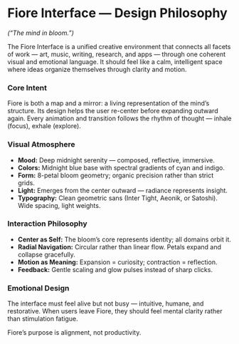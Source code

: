 # Fiore Interface — Design Philosophy
*(“The mind in bloom.”)*

The Fiore Interface is a unified creative environment that connects all facets of work — art, music, writing, research, and apps — through one coherent visual and emotional language. It should feel like a calm, intelligent space where ideas organize themselves through clarity and motion.

### Core Intent
Fiore is both a map and a mirror: a living representation of the mind’s structure. Its design helps the user re-center before expanding outward again. Every animation and transition follows the rhythm of thought — inhale (focus), exhale (explore).

### Visual Atmosphere
- **Mood:** Deep midnight serenity — composed, reflective, immersive.  
- **Colors:** Midnight blue base with spectral gradients of cyan and indigo.  
- **Form:** 8-petal bloom geometry; organic precision rather than strict grids.  
- **Light:** Emerges from the center outward — radiance represents insight.  
- **Typography:** Clean geometric sans (Inter Tight, Aeonik, or Satoshi). Wide spacing, light weights.

### Interaction Philosophy
- **Center as Self:** The bloom’s core represents identity; all domains orbit it.  
- **Radial Navigation:** Circular rather than linear flow. Petals expand and collapse gracefully.  
- **Motion as Meaning:** Expansion = curiosity; contraction = reflection.  
- **Feedback:** Gentle scaling and glow pulses instead of sharp clicks.

### Emotional Design
The interface must feel alive but not busy — intuitive, humane, and restorative. When users leave Fiore, they should feel mental clarity rather than stimulation fatigue.  

Fiore’s purpose is alignment, not productivity.

